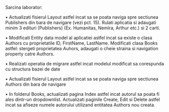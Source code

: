 Sarcina laborator:

• Actualizati fisierul Layout astfel incat sa se poata naviga spre sectiunea Publishers din
bara de navigare (vezi pct. 15). Rulati aplicatia si adaugati minim 3 edituri (Publishers)
(Ex. Humanitas, Nemira, Arthur etc.) si 2 carti.

• Modificati Entity data model al aplicatiei astfel incat sa existe o clasa Authors cu
proprietatile ID, FirstName, LastName. Modificati clasa Books astfel: stergeti
proprietatea Auhors, adaugati o cheie straina si navigation property catre Authors.

• Realizati operatia de migrare astfel incat modelul modificat sa corespunda cu structura
bazei de date

• Actualizati fisierul Layout astfel incat sa se poata naviga spre sectiunea Authors din bara
de navigare

• In folderul Books, actualizati pagina Index astfel incat autorul sa poata fi ales dintr-un
dropdownlist. Actualizati paginile Create, Edit si Delete astfel incat sa afiseze numele
autorului utilizand entitatea Authors nou creata.
